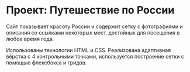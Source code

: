 # Проект: Путешествие по России

Сайт показывает красоту России и содержит сетку с фотографиями и описания со ссылками некоторых мест, достойных для посещения в любое время года.

Использованы технологии HTML и CSS. Реализована адаптивная вёрстка с 4 контрольными точками, используется построение сетки с помощью флексбокса и гридов.
